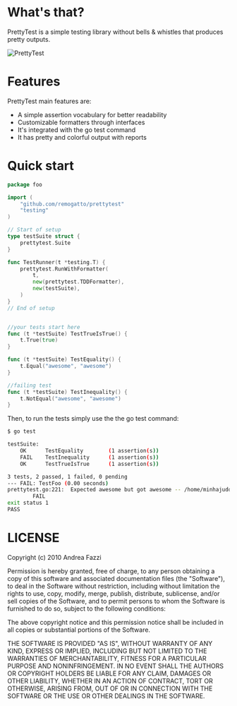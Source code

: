 # What's that?

PrettyTest is a simple testing library without bells & whistles that
produces pretty outputs.

![PrettyTest](http://remogatto.github.com/images/prettytest.png)

# Features

PrettyTest main features are:

  * A simple assertion vocabulary for better readability
  * Customizable formatters through interfaces
  * It's integrated with the go test command
  * It has pretty and colorful output with reports

# Quick start

~~~go
package foo

import (
	"github.com/remogatto/prettytest"
	"testing"
)

// Start of setup
type testSuite struct {
	prettytest.Suite
}

func TestRunner(t *testing.T) {
	prettytest.RunWithFormatter(
		t,
		new(prettytest.TDDFormatter),
		new(testSuite),
	)
}
// End of setup


//your tests start here
func (t *testSuite) TestTrueIsTrue() {
	t.True(true)
}

func (t *testSuite) TestEquality() {
	t.Equal("awesome", "awesome")
}

//failing test
func (t *testSuite) TestInequality() {
	t.NotEqual("awesome", "awesome")
}
~~~

Then, to run the tests simply use the the go test command:

~~~bash
$ go test

testSuite:
	OK		TestEquality		(1 assertion(s))
	FAIL	TestInequality		(1 assertion(s))
	OK		TestTrueIsTrue		(1 assertion(s))

3 tests, 2 passed, 1 failed, 0 pending
--- FAIL: TestFoo (0.00 seconds)
prettytest.go:221: 	Expected awesome but got awesome -- /home/minhajuddin/s/gotest/foo_test.go:34
		FAIL
exit status 1
PASS

~~~

# LICENSE

Copyright (c) 2010 Andrea Fazzi

Permission is hereby granted, free of charge, to any person obtaining
a copy of this software and associated documentation files (the
"Software"), to deal in the Software without restriction, including
without limitation the rights to use, copy, modify, merge, publish,
distribute, sublicense, and/or sell copies of the Software, and to
permit persons to whom the Software is furnished to do so, subject to
the following conditions:

The above copyright notice and this permission notice shall be
included in all copies or substantial portions of the Software.

THE SOFTWARE IS PROVIDED "AS IS", WITHOUT WARRANTY OF ANY KIND,
EXPRESS OR IMPLIED, INCLUDING BUT NOT LIMITED TO THE WARRANTIES OF
MERCHANTABILITY, FITNESS FOR A PARTICULAR PURPOSE AND
NONINFRINGEMENT. IN NO EVENT SHALL THE AUTHORS OR COPYRIGHT HOLDERS BE
LIABLE FOR ANY CLAIM, DAMAGES OR OTHER LIABILITY, WHETHER IN AN ACTION
OF CONTRACT, TORT OR OTHERWISE, ARISING FROM, OUT OF OR IN CONNECTION
WITH THE SOFTWARE OR THE USE OR OTHER DEALINGS IN THE SOFTWARE.
